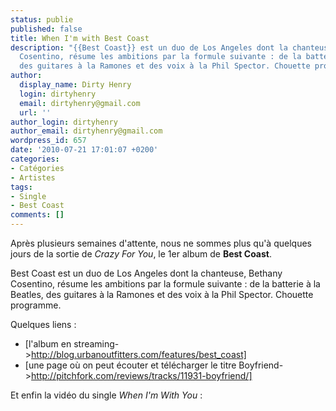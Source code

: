 ```yaml
---
status: publie
published: false
title: When I'm with Best Coast
description: "{{Best Coast}} est un duo de Los Angeles dont la chanteuse, Bethany
  Cosentino, résume les ambitions par la formule suivante : de la batterie à la Beatles,
  des guitares à la Ramones et des voix à la Phil Spector. Chouette programme."
author:
  display_name: Dirty Henry
  login: dirtyhenry
  email: dirtyhenry@gmail.com
  url: ''
author_login: dirtyhenry
author_email: dirtyhenry@gmail.com
wordpress_id: 657
date: '2010-07-21 17:01:07 +0200'
categories:
- Catégories
- Artistes
tags:
- Single
- Best Coast
comments: []
---
```

Après plusieurs semaines d'attente, nous ne sommes plus qu'à quelques jours de la sortie de *Crazy For You*, le 1er album de __Best Coast__.

Best Coast est un duo de Los Angeles dont la chanteuse, Bethany Cosentino, résume les ambitions par la formule suivante : de la batterie à la Beatles, des guitares à la Ramones et des voix à la Phil Spector. Chouette programme.

Quelques liens :
- [l'album en streaming->http://blog.urbanoutfitters.com/features/best_coast]
- [une page où on peut écouter et télécharger le titre Boyfriend->http://pitchfork.com/reviews/tracks/11931-boyfriend/]

Et enfin la vidéo du single *When I'm With You* :

<object width="500" height="306"><param name="movie" value="http://www.youtube.com/v/8Sj5_WITMpA&amp;hl=fr_FR&amp;fs=1"></param><param name="allowFullScreen" value="true"></param><param name="allowscriptaccess" value="always"></param><embed src="http://www.youtube.com/v/8Sj5_WITMpA&amp;hl=fr_FR&amp;fs=1" type="application/x-shockwave-flash" allowscriptaccess="always" allowfullscreen="true" width="500" height="306"></embed></object>
